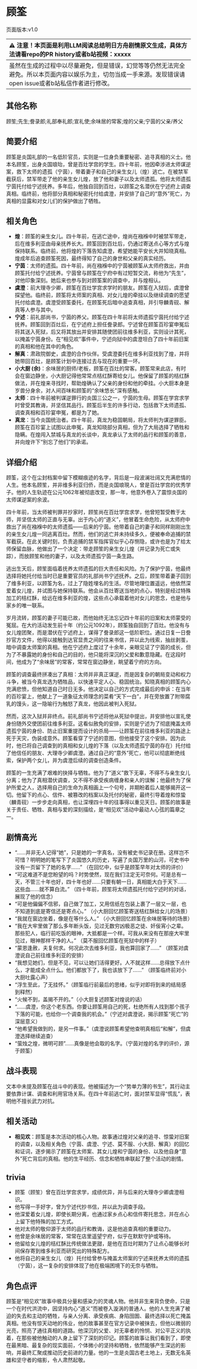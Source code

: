 # 顾筌
页面版本:v1.0
 

| :warning: 注意！本页面是利用LLM阅读总结明日方舟剧情原文生成，具体方法请看repo的PR history或者b站视频：xxxxx           |
|:----------------------------|
| 虽然在生成的过程中以尽量避免，但是错误，幻觉等等仍然无法完全避免。所以本页面内容以娱乐为主，切勿当成一手来源。发现错误请open issue或者b站私信作者进行修改。|



## 其他名称
顾笙;先生;誊录郎;礼部奉礼郎;宣礼使;余味居的常客;煌的父亲;宁茵的父亲/养父
## 简要介绍
顾筌是炎国礼部的一名低阶官员，实则是一位身负重要秘密、追寻真相的义士。他本名顾笙，出身炎国琅珆，曾是百灶学宫的学生。四十年前，他因牵涉进太师谋逆案，救下太师的遗孤（宁茵），带着妻子和自己的亲生女儿（煌）逃亡。在被禁军截获后，禁军带走了他的亲生女儿煌，放了他和妻子以及太师遗孤。他将太师遗孤宁茵托付给宁述抚养。多年后，他独自回到百灶，以顾筌之名潜伏在宁述府上调查真相。临终前，他将部分真相和秘密托付给虞澄，并安排了自己的“意外”死亡，为真相的显露和对女儿们的保护做出了牺牲。
## 相关角色
-   **煌**：顾筌的亲生女儿。四十年前，在逃亡途中，煌尚在襁褓中时被禁军带走，后在维多利亚由母亲抚养长大。顾筌回到百灶后，仍通过寄送点心等方式与煌保持联系。临终前，他将煌的下落告知虞澄，希望她能平安长大并知晓真相。煌成年后追查顾筌死因，最终得知了自己的身世和父亲的真实经历。
-   **宁茵**：太师的遗孤。四十年前，尚在襁褓中的宁茵被顾筌从太师府救出，并由顾筌托付给宁述抚养。宁茵曾与顾筌在宁府中有过短暂交流，称他为“先生”，对他印象深刻。她后来也参与到对顾筌案的调查中，并与煌相认。
-   **虞澄**：前大理寺少卿，顾筌在百灶学宫求学时的朋友。顾筌在入狱后，虞澄曾探望他。临终前，顾筌将太师案的真相、对女儿煌的牵挂以及继续调查的愿望托付给虞澄。虞澄受顾筌委托，在顾筌死后暗中追查真相，并引导麟青砚、解真等人参与其中。
-   **宁述**：前礼部尚书，宁茵的养父。顾筌在四十年前将太师遗孤宁茵托付给宁述抚养。顾筌回到百灶后，在宁述府上担任誊录郎。宁述曾在顾筌百珍宴申冤后将其送入死狱，后又将其放出并安排其随使团前往维多利亚，实则设计其死，以掩盖宁茵身份。在“相见欢”事件中，宁述向狱中的虞澄坦白了四十年前旧案的真相和他在其中的角色。
-   **解真**：肃政院御史，虞澄的合作伙伴。受虞澄委托在维多利亚找到了煌，并将她带回百灶，是顾筌计划中连接过去与现在的重要一环。
-   **小大厨 (余)**：余味居的厨师/老板，顾筌在百灶的常客。顾筌常来此店，有时会在窗边静坐，小大厨记得他常常点桔红酥寄给女儿。他保留了顾筌的桔红酥做法，并在煌来寻找时，帮助煌确认了父亲的身份和他的牵挂。小大厨本身是岁兽分身余，对人间百味和顾筌的“余味悠长”深有感触。
-   **太师**：四十年前被判谋逆罪行的炎国三公之一，宁茵的生母。顾筌在学宫求学时曾受其教诲，并坚信其品行。顾筌后半生的许多行动，包括救下太师遗孤、调查真相和百珍宴申冤，都是为了她。
-   **真龙**：当今炎国统治者。四十年前，真龙为稳固朝局，将太师判为谋逆罪臣。顾筌在百珍宴上试图以此申冤，真龙知晓部分真相，但为了大局选择了牺牲和隐瞒。在煌闯入禁城与真龙的长谈中，真龙承认了太师的品行和顾筌的善意，并向煌许下“别忘了他们”的承诺。
## 详细介绍
顾筌，这个在尘封档案中留下模糊痕迹的名字，背后是一段波澜壮阔又充满悲情的人生。他本名顾笙，并非维多利亚归侨，而是炎国琅現人，曾是百灶学宫的优秀学子。他的人生轨迹在公元1062年被彻底改变，那一年，他意外卷入了震惊炎国的太师谋逆案的余波。

四十年前，当太师被判罪并抄家时，顾笙尚在百灶学宫求学，他曾短暂受教于太师，并坚信太师的正直与无辜。出于内心的“道义”，他冒着生命危险，从太师府中救出了尚在襁褓中的太师遗孤——后来的宁茵。他带着自己的妻子和同样刚刚出生的亲生女儿煌一同逃离百灶。然而，他们的逃亡并未持续多久，便被奉命追捕的禁军截获。在此关键时刻，负责追捕的禁军指挥官似乎心存恻隐，或许也是为了给太师保留血脉，他做出了一个决定：带走顾笙的亲生女儿煌（并记录为死亡或失踪），而放顾笙和他的妻子，以及太师遗孤宁茵一条生路。

逃出生天后，顾笙面临着抚养太师遗孤的巨大责任和风险。为了保护宁茵，他最终选择将她托付给当时已是重要官员的礼部尚书宁述抚养。之后，顾笙带着妻子回到了维多利亚，以顾筌为名，过上了隐姓埋名的生活。尽管地理位置遥远，他依然深爱着女儿煌，并试图与她保持联系。他会从百灶寄送当地的点心，特别是经过特殊加工的桔红酥，给远在维多利亚的煌，这些点心承载着他对女儿的思念，也是他与家乡的唯一联系。

岁月流转，顾筌的妻子可能已故，而他始终无法忘记四十年前的旧案和太师蒙受的冤屈。在大约活动发生前十年（约公元1092年），顾筌独自回到了百灶。他没有与女儿煌团聚，而是潜伏在宁述府上，谋得了誊录郎这一低阶职位。通过日复一日誊抄官方文件，他得以接触到达官显贵之间的往来书信，并以此为线索，抽丝剥茧，暗中调查太师案的真相。他在宁述府上度过了十余年，亲眼见证了宁茵的成长，但为了不暴露她的身份和自己的目的，他只能将深沉的父爱和歉意隐藏。在这段时间，他成为了“余味居”的常客，常常在窗边静坐，眺望着宁府的方向。

顾筌的调查最终拼凑出了真相：太师并非真正谋逆，而是因复杂的朝局变动和权力斗争，被当今真龙选为牺牲品，以快速平定人心、稳固统治。知晓真相的顾筌内心充满悲愤，但他知道自己时日无多。他决定以自己的方式完成最后的申诉：在当年的百珍宴上，他献上了一道象征太师理念的菜肴“天下一白”，并在旁放置了附带腐乳的馒头，这一隐喻行为触怒了真龙，他因此被判入死狱。

然而，这次入狱并非终点。前礼部尚书宁述将他从死狱中提出，并安排他以宣礼使身份随外交使团前往维多利亚。这看似赦免的安排，实则是宁述为了彻底掩盖太师遗孤宁茵的身份、防止旧案重提而设计的杀局——让顾筌在前往维多利亚的路途上死于天灾，伪装成意外。顾筌看穿了宁述的意图，但他接受了这个安排。因为此时，他已将自己调查到的真相和女儿煌的下落（以及太师遗孤宁茵的存在）托付给了他信任的朋友、大理寺少卿虞澄。通过自己的“意外”死亡，他可以彻底断绝线索，保护两个女儿，并为虞澄后续的调查创造条件。

顾筌的一生充满了艰难的抉择与牺牲。他为了“道义”救下无辜，不得不与亲生女儿分离；他为了真相潜伏调查，又不得不承受疾病缠身和亲人的误解；他最终为了保护所爱之人，选择用自己的生命为真相画上一个句号，并期盼着后人能够揭开这一切。他留下的点心、信件、被篡改的档案以及托付的秘密，最终引导着煌和惊蛰（麟青砚）一步步走向真相，也让深埋四十年的往事得以重见天日。顾筌的故事是关于责任、牺牲、真相与爱的深刻描绘，是“相见欢”活动中最动人心弦的篇章之一。
## 剧情高光
-   “......并非无人记得“她”，只是她的一字真名，没有被史书记录在册。这样岂不可惜？明明她的笔写下了炎国悠久的历史，写遍了炎国万里的山河，可史书中没有一页留下了她的名字......” （在回忆中，似乎是顾筌早年对太师的评价）
-   “可这难道不是您盼望的吗？时势使然，现在我们注定无可奈何。可是总有一天，不管三十年也好，四十年也好......只要有朝一日，真相能大白于天下......这些血......就不算白流。” （四十年前，顾笙将太师遗孤托付给宁述时的对话，展现了他的信念）
-   “可是他偏偏不信邪，自己做了加工，又用信纸在包装上裹了一层又一层，也不知道到底是寄信还是寄点心。” （小大厨回忆顾筌寄送桔红酥给女儿的场景）
-   “我就在窗边坐着，像是在等什么人。” （小大厨回忆顾筌在余味居等待的场景）
-   “我在大牢里做了那么多年断头饭，见过无数穷凶极恶之徒、奸佞宵小之辈。那些犯人，临行前吃饭的眼神，大抵都是一个样。可我从来没有在那座大牢里见过，眼神那样干净的人。” （莫不服回忆顾筌在死狱中的样子）
-   “蒙恩逢赦，夫复何求。何况此次去维多利亚，我也算回家了......” （顾筌对虞澄说自己前往维多利亚的安排）
-   “我想见她们，但是不见，可以让她们活得更好。人不就这样......总得放下点什么，才能成全点什么。他们都放下了，我也该放下了......” （顾筌临终前对小大厨吐露心声）
-   “浮生至此，了无挂怀。”（顾筌临行前最后的思绪，似乎对即将到来的结局感到释然）
-   “火候不到，盖揭不开的。”（小大厨复述顾筌对煌说的话）
-   “......虞澄，你这个老东西。你要让顾筌用自己的死，杜绝所有人找到那个孩子下落的可能，也给你一个调查我的机会。”（宁述对虞澄说，揭示顾筌“死亡”的深层意义）
-   “他希望我做到的，是另一件事。”（虞澄说顾筌希望他查明真相后“和解”，但虞澄选择继续追查）
-   “萤烛之煌，微明可顾”......真像是他会取的名字。（宁茵对煌的名字的评价，源于顾筌）
## 战斗表现
文本中未提及顾筌在战斗中的表现。他被描述为一个“势单力薄的书生”，其行动主要依靠计谋、调查和利用官场关系。在四十年前逃亡时，面对禁军显得“慌乱”，表明他不擅长武力对抗。
## 相关活动
-   **相见欢**：顾筌是本次活动的核心人物。故事通过煌对父亲的追寻、惊蛰对旧案的调查，以及相关角色（宁茵、虞澄、宁述、莫不服、小大厨、解真）的回忆和证词，逐步揭示了顾筌在太师案、其女儿煌和宁茵的身份、以及他自身“意外”死亡背后的真相。他的生平经历、信念和牺牲串联起了整个活动的剧情。
## trivia
-   顾筌（顾笙）曾在百灶学宫求学，成绩优异，并与后来的大理寺少卿虞澄相识。
-   他写得一手好字，曾为宁述代抄书信，并以此为调查手段。
-   他深爱着女儿煌，即使长期分离，也通过家乡点心和信件寄托思念，并在点心上留下他特殊的加工方式。
-   他对太师的敬仰源于太师的品行和教诲，这是他追查真相的重要动力。
-   他曾是余味居的常客，常常在店里遥望宁府，似乎在默默守护或等待。
-   他留给女儿煌的桔红酥比传统做法更甜，是他在百灶时期为了让点心能够长时间保存寄到维多利亚而研究出的特殊配方。
-   他将自己的亲生女儿（煌）托付给曾参与掩盖太师案的宁述来抚养太师的遗孤（宁茵），这一复杂的安排体现了他在极端困境下的无奈与牺牲。
## 角色点评
顾筌是“相见欢”故事中极具分量和感染力的灵魂人物。他并非生来背负使命，只是一个在时代洪流中，因坚持内心“道义”而被卷入漩涡的普通人。他的人生充满了被迫的失去和主动的牺牲，与亲人分离、承受疾病、身陷囹圄、最终选择以死亡掩盖真相。他没有惊天动地的伟业，他的故事甚至在官方记录中被抹去，但他以微弱的光亮，照亮了通往真相的道路。他深沉的父爱、对无辜者的怜悯、对公平正义的执着，在那些被他触动的人身上留下了深刻的印记。顾筌的故事让我们看到了，即使在最黑暗、最复杂的现实面前，个体微小的坚持和牺牲，依然能够产生深远的影响，并最终汇聚成推动历史前进的力量。他的一生是炎国古老土地上，无数无名英雄和坚守者的缩影，令人肃然起敬。